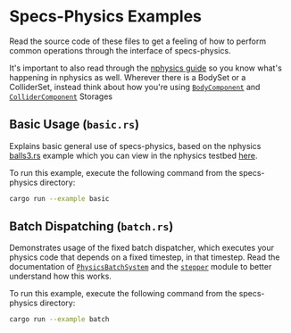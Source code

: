 # Specs-Physics Examples

Read the source code of these files to get a feeling 
of how to perform common operations through the interface of specs-physics. 

It's important to also read through the [nphysics guide][] 
so you know what's happening in nphysics as well. 
Wherever there is a BodySet or a ColliderSet, instead think about how you're using 
[`BodyComponent`][] and [`ColliderComponent`][] Storages 

[nphysics guide]: https://nphysics.org/
[`BodyComponent`]: https://
[`ColliderComponent`]: https://

## Basic Usage (`basic.rs`)

Explains basic general use of specs-physics, based on the nphysics [balls3.rs][] example
which you can view in the nphysics testbed [here][balls3 testbed].


To run this example, execute the following command from the specs-physics directory:

```bash
cargo run --example basic
```

[balls3.rs]: https://github.com/rustsim/nphysics/blob/master/examples3d/balls3.rs
[balls3 testbed]: https://www.nphysics.org/demo_all_examples3/

## Batch Dispatching (`batch.rs`)

Demonstrates usage of the fixed batch dispatcher, 
which executes your physics code that depends on a fixed timestep, in that timestep.
Read the documentation of [`PhysicsBatchSystem`][] and the [`stepper`][] module 
to better understand how this works.

To run this example, execute the following command from the specs-physics directory:

```bash
cargo run --example batch
```

[`PhysicsBatchSystem`]: https://
[`stepper`]: https://